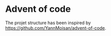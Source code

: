 # Advent of code

The projet structure has been inspired by https://github.com/YannMoisan/advent-of-code.
